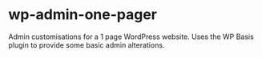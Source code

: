 # wp-admin-one-pager
Admin customisations for a 1 page WordPress website. Uses the WP Basis plugin to provide some basic admin alterations.
